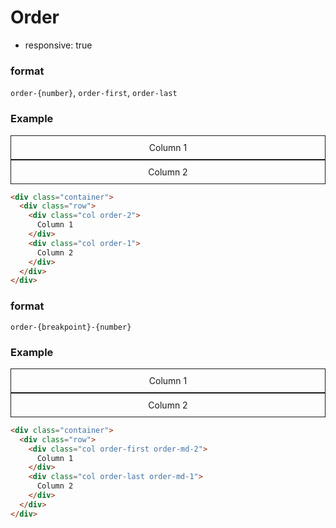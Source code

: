 # Order

- responsive: true

<style>
.order-demo-1 .col {
  text-align: center;
  border: 1px solid;
  box-sizing: border-box;
  padding: 10px 0;
}
</style>

### format
`order-{number}`, `order-first`, `order-last`

### Example

<div class="container order-demo-1">
  <div class="row">
    <div class="col order-2">
      Column 1
    </div>
    <div class="col order-1">
      Column 2
    </div>
  </div>
</div>

```html
<div class="container">
  <div class="row">
    <div class="col order-2">
      Column 1
    </div>
    <div class="col order-1">
      Column 2
    </div>
  </div>
</div>
```

### format
`order-{breakpoint}-{number}`

### Example

<div class="container order-demo-1">
  <div class="row">
    <div class="col order-first order-md-2">
      Column 1
    </div>
    <div class="col order-last order-md-1">
      Column 2
    </div>
  </div>
</div>

```html
<div class="container">
  <div class="row">
    <div class="col order-first order-md-2">
      Column 1
    </div>
    <div class="col order-last order-md-1">
      Column 2
    </div>
  </div>
</div>
```